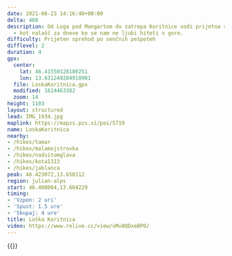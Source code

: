 ```yaml
---
date: 2021-06-23 14:16:40+00:00
delta: 460
description: Od Loga pod Mangartom do zatrepa Koritnice vodi prijetna senčna pešpot
  - kot nalašč za dneve ko se nam ne ljubi hiteti v gore.
difficulty: Prijeten sprehod po senčnih pešpoteh
difflevel: 2
duration: 4
gpx:
  center:
    lat: 46.41550128180251
    lon: 13.631249284918901
  file: LoskaKoritnica.gpx
  modified: 1624463382
  zoom: 14
height: 1103
layout: structured
lead: IMG_1934.jpg
maplink: https://mapzs.pzs.si/poi/5719
name: LoskaKoritnica
nearby:
- /hikes/tamar
- /hikes/malamojstrovka
- /hikes/nadsitomglava
- /hikes/kota1313
- /hikes/jablanca
peak: 46.423072,13.658112
region: julian-alps
start: 46.408004,13.604229
timing:
- 'Vzpon: 2 uri'
- 'Spust: 1.5 ure'
- 'Skupaj: 4 ure'
title: Loška Koritnica
video: https://www.relive.cc/view/vMv8QDxeBPO/
---
```

{{<hike-details description="yes">}}
